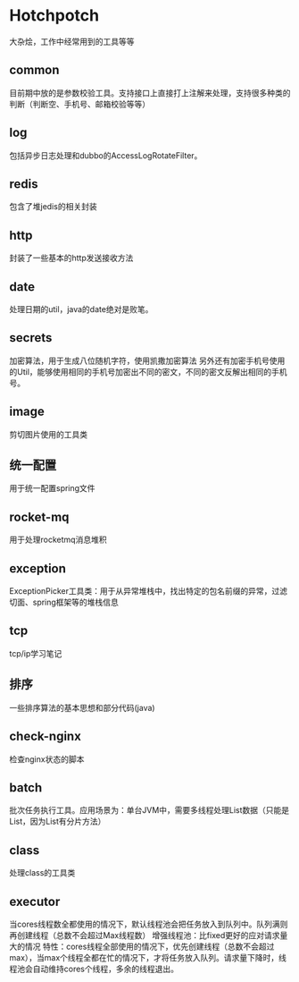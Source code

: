 # Hotchpotch
大杂烩，工作中经常用到的工具等等

## common
目前期中放的是参数校验工具。支持接口上直接打上注解来处理，支持很多种类的判断（判断空、手机号、邮箱校验等等）

## log
包括异步日志处理和dubbo的AccessLogRotateFilter。

## redis
包含了堆jedis的相关封装

## http
封装了一些基本的http发送接收方法

## date
处理日期的util，java的date绝对是败笔。

## secrets
加密算法，用于生成八位随机字符，使用凯撒加密算法
另外还有加密手机号使用的Util，能够使用相同的手机号加密出不同的密文，不同的密文反解出相同的手机号。

## image
剪切图片使用的工具类

## 统一配置
用于统一配置spring文件

## rocket-mq
用于处理rocketmq消息堆积

## exception
ExceptionPicker工具类：用于从异常堆栈中，找出特定的包名前缀的异常，过滤切面、spring框架等的堆栈信息

## tcp
tcp/ip学习笔记

## 排序
一些排序算法的基本思想和部分代码(java)

## check-nginx
检查nginx状态的脚本

## batch
批次任务执行工具。应用场景为：单台JVM中，需要多线程处理List数据（只能是List，因为List有分片方法）

## class
处理class的工具类

## executor
当cores线程数全都使用的情况下，默认线程池会把任务放入到队列中。队列满则再创建线程（总数不会超过Max线程数）
增强线程池：比fixed更好的应对请求量大的情况
特性：cores线程全部使用的情况下，优先创建线程（总数不会超过max），当max个线程全都在忙的情况下，才将任务放入队列。请求量下降时，线程池会自动维持cores个线程，多余的线程退出。
